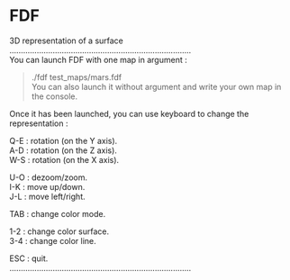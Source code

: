 # FDF  
3D representation of a surface  
................................................................................  
You can launch FDF with one map in argument :  
> ./fdf test_maps/mars.fdf  
You can also launch it without argument and write your own map in the console.  
  
Once it has been launched, you can use keyboard to change the representation :  
  
Q-E : rotation (on the Y axis).  
A-D : rotation (on the Z axis).  
W-S : rotation (on the X axis).  
  
U-O : dezoom/zoom.  
I-K : move up/down.  
J-L : move left/right.  
  
TAB : change color mode.  
  
1-2 : change color surface.  
3-4 : change color line.  
  
ESC : quit.  
................................................................................  
